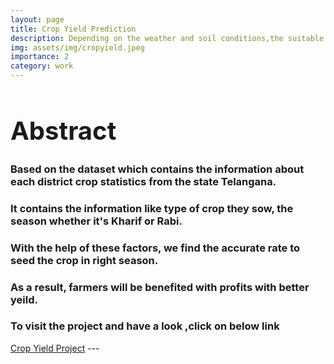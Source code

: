 ```yaml
---
layout: page
title: Crop Yield Prediction
description: Depending on the weather and soil conditions,the suitable crop for particular season is predicted using CART models
img: assets/img/cropyield.jpeg
importance: 2
category: work
---
```


<h1 style="font-size:40px;">Abstract</h1>
<h3> Based on the dataset which contains the information about each district crop statistics from the state Telangana. </h3>
        
<h3> It contains the information like type of crop they sow, the season whether it's Kharif or Rabi. </h3>
    
<h3> With the help of these factors, we find the accurate rate to seed the crop in right season. </h3>
    
<h3> As a result, farmers will be benefited with profits with better yeild. </h3>

<h3> To visit the project and have a look ,click on below link </h3>





<a href="https://github.com/sridhareguram/Crop-yield-Prediction">Crop Yield Project</a>
    ---



